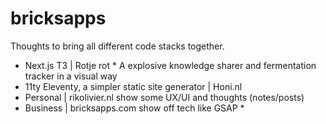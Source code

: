 # bricksapps

Thoughts to bring all different code stacks together.
- Next.js T3 | Rotje rot * A explosive knowledge sharer and fermentation tracker in a visual way
- 11ty Eleventy, a simpler static site generator | Honi.nl
- Personal | rikolivier.nl show some UX/UI and thoughts (notes/posts)
- Business  | bricksapps.com show off tech like GSAP *
